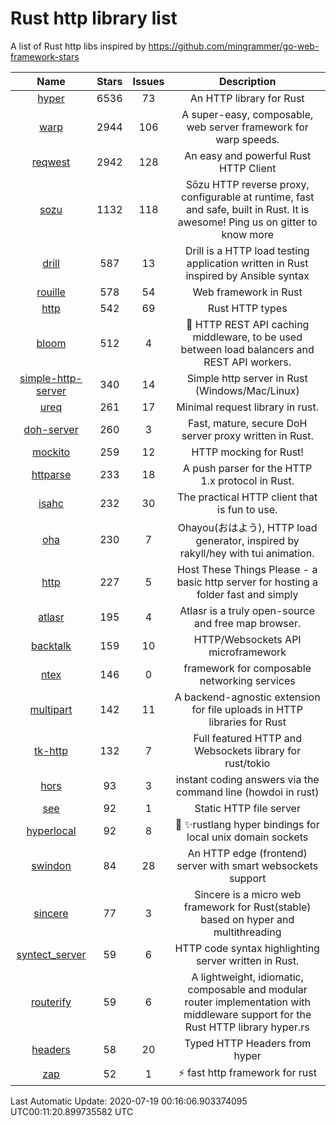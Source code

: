 # Rust http library list

A list of Rust http libs inspired by https://github.com/mingrammer/go-web-framework-stars


|Name|Stars|Issues|Description|
|:--:|:---:|:--:|:----:|
|[hyper](https://github.com/hyperium/hyper)|6536|73|An HTTP library for Rust|
|[warp](https://github.com/seanmonstar/warp)|2944|106|A super-easy, composable, web server framework for warp speeds.|
|[reqwest](https://github.com/seanmonstar/reqwest)|2942|128|An easy and powerful Rust HTTP Client|
|[sozu](https://github.com/sozu-proxy/sozu)|1132|118|Sōzu HTTP reverse proxy, configurable at runtime, fast and safe, built in Rust. It is awesome! Ping us on gitter to know more|
|[drill](https://github.com/fcsonline/drill)|587|13|Drill is a HTTP load testing application written in Rust  inspired by Ansible syntax|
|[rouille](https://github.com/tomaka/rouille)|578|54|Web framework in Rust|
|[http](https://github.com/hyperium/http)|542|69|Rust HTTP types|
|[bloom](https://github.com/valeriansaliou/bloom)|512|4|:cherry_blossom: HTTP REST API caching middleware, to be used between load balancers and REST API workers.|
|[simple-http-server](https://github.com/TheWaWaR/simple-http-server)|340|14|Simple http server in Rust (Windows/Mac/Linux)|
|[ureq](https://github.com/algesten/ureq)|261|17|Minimal request library in rust.|
|[doh-server](https://github.com/jedisct1/doh-server)|260|3|Fast, mature, secure DoH server proxy written in Rust.|
|[mockito](https://github.com/lipanski/mockito)|259|12|HTTP mocking for Rust!|
|[httparse](https://github.com/seanmonstar/httparse)|233|18|A push parser for the HTTP 1.x protocol in Rust.|
|[isahc](https://github.com/sagebind/isahc)|232|30|The practical HTTP client that is fun to use.|
|[oha](https://github.com/hatoo/oha)|230|7|Ohayou(おはよう), HTTP load generator, inspired by rakyll/hey with tui animation.|
|[http](https://github.com/thecoshman/http)|227|5|Host These Things Please - a basic http server for hosting a folder fast and simply|
|[atlasr](https://github.com/atlasr-org/atlasr)|195|4|Atlasr is a truly open-source and free map browser.|
|[backtalk](https://github.com/lord/backtalk)|159|10|HTTP/Websockets API microframework|
|[ntex](https://github.com/ntex-rs/ntex)|146|0|framework for composable networking services |
|[multipart](https://github.com/abonander/multipart)|142|11|A backend-agnostic extension for file uploads in HTTP libraries for Rust|
|[tk-http](https://github.com/swindon-rs/tk-http)|132|7|Full featured HTTP and Websockets library for rust/tokio|
|[hors](https://github.com/WindSoilder/hors)|93|3|instant coding answers via the command line (howdoi in rust)|
|[see](https://github.com/wyhaya/see)|92|1|Static HTTP file server|
|[hyperlocal](https://github.com/softprops/hyperlocal)|92|8|🔌 ✨rustlang hyper bindings for local unix domain sockets|
|[swindon](https://github.com/swindon-rs/swindon)|84|28|An HTTP edge (frontend) server with smart websockets support|
|[sincere](https://github.com/danclive/sincere)|77|3|Sincere is a micro web framework for Rust(stable) based on hyper and multithreading|
|[syntect_server](https://github.com/sourcegraph/syntect_server)|59|6|HTTP code syntax highlighting server written in Rust.|
|[routerify](https://github.com/routerify/routerify)|59|6|A lightweight, idiomatic, composable and modular router implementation with middleware support for the Rust HTTP library hyper.rs|
|[headers](https://github.com/hyperium/headers)|58|20|Typed HTTP Headers from hyper|
|[zap](https://github.com/oltdaniel/zap)|52|1|:zap: fast http framework for rust|

Last Automatic Update: 2020-07-19 00:16:06.903374095 UTC00:11:20.899735582 UTC